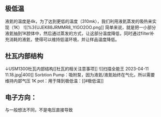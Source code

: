 ## 极低温
液氦的温度是4k，为了达到更低的温度（310mk），我们利用液氦蒸发的吸热来实现（1K）
![[%3{UJEK88JRMMR8_YIGO2OO.png]]
简单来说，就是把一小部分液氦抽到1K腔体中，然后通过蒸发的方式，让这部分温度降低，同时通过filter补充消耗的液氦，使得可以维持低温环境，并让样品温度降低。
## 杜瓦内部结构
↓USM1300杜瓦内部结构[[杜瓦的相关注意事项]]
![[扫描全能王 2023-04-11 11.18.jpg|400]]
Sorbtion Pump：吸附泵，因为液氦/液氮始终在气化，所以需要维持内部气压
1K pot：用于降到极低温：[[#极低温]]

## 电子方向：
与一般想法不同，不是电压直接导致